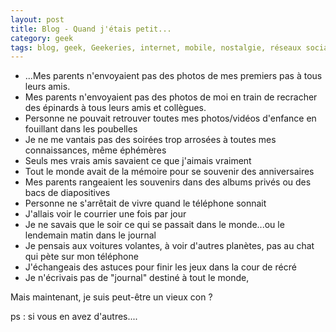 ```yaml
---
layout: post
title: Blog - Quand j'étais petit...
category: geek
tags: blog, geek, Geekeries, internet, mobile, nostalgie, réseaux sociaux
---
```


* ...Mes parents n'envoyaient pas des photos de mes premiers pas à tous leurs amis.
* Mes parents n'envoyaient pas des photos de moi en train de recracher des épinards à tous leurs amis et collègues.
* Personne ne pouvait retrouver toutes mes photos/vidéos d'enfance en fouillant dans les poubelles
* Je ne me vantais pas des soirées trop arrosées à toutes mes connaissances, même éphémères
* Seuls mes vrais amis savaient ce que j'aimais vraiment
* Tout le monde avait de la mémoire pour se souvenir des anniversaires
* Mes parents rangeaient les souvenirs dans des albums privés ou des bacs de diapositives
* Personne ne s'arrêtait de vivre quand le téléphone sonnait
* J'allais voir le courrier une fois par jour
* Je ne savais que le soir ce qui se passait dans le monde...ou le lendemain matin dans le journal
* Je pensais aux voitures volantes, à voir d'autres planètes, pas au chat qui pète sur mon téléphone
* J'échangeais des astuces pour finir les jeux dans la cour de récré
* Je n'écrivais pas de "journal" destiné à tout le monde,

Mais maintenant, je suis peut-être un vieux con ?

ps : si vous en avez d'autres....

&nbsp;
